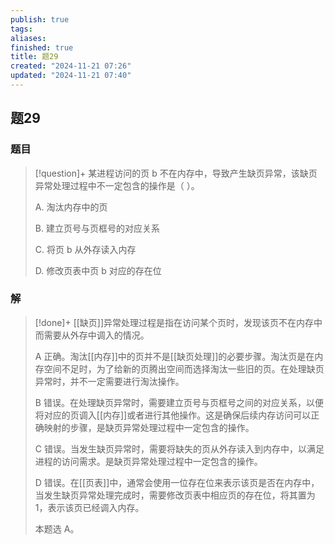 ```yaml
---
publish: true
tags: 
aliases: 
finished: true
title: 题29
created: "2024-11-21 07:26"
updated: "2024-11-21 07:40"
---
```

## 题29
### 题目
> [!question]+
> 某进程访问的页 b 不在内存中，导致产生缺页异常，该缺页异常处理过程中不一定包含的操作是（ ）。
> 
> A. 淘汰内存中的页
> 
> B. 建立页号与页框号的对应关系
> 
> C. 将页 b 从外存读入内存
> 
> D. 修改页表中页 b 对应的存在位
### 解
> [!done]+
> [[缺页]]异常处理过程是指在访问某个页时，发现该页不在内存中而需要从外存中调入的情况。
> 
> A 正确。淘汰[[内存]]中的页并不是[[缺页处理]]的必要步骤。淘汰页是在内存空间不足时，为了给新的页腾出空间而选择淘汰一些旧的页。在处理缺页异常时，并不一定需要进行淘汰操作。
> 
> B 错误。在处理缺页异常时，需要建立页号与页框号之间的对应关系，以便将对应的页调入[[内存]]或者进行其他操作。这是确保后续内存访问可以正确映射的步骤，是缺页异常处理过程中一定包含的操作。
> 
> C 错误。当发生缺页异常时，需要将缺失的页从外存读入到内存中，以满足进程的访问需求。是缺页异常处理过程中一定包含的操作。
> 
> D 错误。在[[页表]]中，通常会使用一位存在位来表示该页是否在内存中，当发生缺页异常处理完成时，需要修改页表中相应页的存在位，将其置为 1，表示该页已经调入内存。
> 
> 本题选 A。